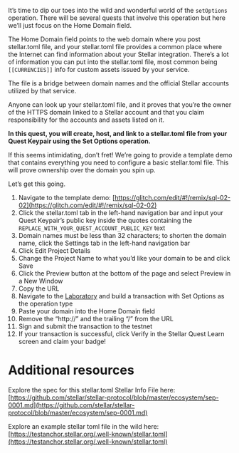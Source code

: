 It’s time to dip our toes into the wild and wonderful world of the `setOptions` operation. There will be several quests that involve this operation but here we’ll just focus on the Home Domain field. 

The Home Domain field points to the web domain where you post stellar.toml file, and your stellar.toml file provides a common place where the Internet can find information about your Stellar integration. There’s a lot of information you can put into the stellar.toml file, most common being `[[CURRENCIES]]` info for custom assets issued by your service.

The file is a bridge between domain names and the official Stellar accounts utilized by that service.

Anyone can look up your stellar.toml file, and it proves that you’re the owner of the HTTPS domain linked to a Stellar account and that you claim responsibility for the accounts and assets listed on it. 

**In this quest, you will create, host, and link to a stellar.toml file from your Quest Keypair using the Set Options operation.**

If this seems intimidating, don’t fret! We’re going to provide a template demo that contains everything you need to configure a basic stellar.toml file. This will prove ownership over the domain you spin up. 

Let’s get this going. 

1. Navigate to the template demo: [https://glitch.com/edit/#!/remix/sql-02-02](https://glitch.com/edit/#!/remix/sql-02-02)
2. Click the stellar.toml tab in the left-hand navigation bar and input your Quest Keypair’s public key inside the quotes containing the `REPLACE_WITH_YOUR_QUEST_ACCOUNT_PUBLIC_KEY` text
3. Domain names must be less than 32 characters; to shorten the domain name, click the Settings tab in the left-hand navigation bar
4. Click Edit Project Details
5. Change the Project Name to what you’d like your domain to be and click Save
6. Click the Preview button at the bottom of the page and select Preview in a New Window
7. Copy the URL 
8. Navigate to the [Laboratory](https://laboratory.stellar.org/#account-creator?network=test) and build a transaction with Set Options as the operation type
9. Paste your domain into the Home Domain field
10. Remove the “http://” and the trailing “/” from the URL
11. Sign and submit the transaction to the testnet
12. If your transaction is successful, click Verify in the Stellar Quest Learn screen and claim your badge!

# Additional resources

Explore the spec for this stellar.toml Stellar Info File here:
[https://github.com/stellar/stellar-protocol/blob/master/ecosystem/sep-0001.md](https://github.com/stellar/stellar-protocol/blob/master/ecosystem/sep-0001.md)

Explore an example stellar toml file in the wild here:
[https://testanchor.stellar.org/.well-known/stellar.toml](https://testanchor.stellar.org/.well-known/stellar.toml)